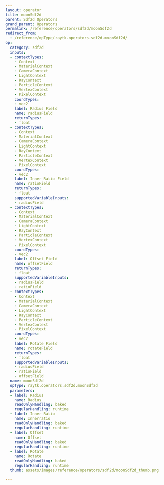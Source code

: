 ```yaml
---
layout: operator
title: moonSdf2d
parent: Sdf2d Operators
grand_parent: Operators
permalink: /reference/operators/sdf2d/moonSdf2d
redirect_from:
  - /reference/opType/raytk.operators.sdf2d.moonSdf2d/
op:
  category: sdf2d
  inputs:
  - contextTypes:
    - Context
    - MaterialContext
    - CameraContext
    - LightContext
    - RayContext
    - ParticleContext
    - VertexContext
    - PixelContext
    coordTypes:
    - vec2
    label: Radius Field
    name: radiusField
    returnTypes:
    - float
  - contextTypes:
    - Context
    - MaterialContext
    - CameraContext
    - LightContext
    - RayContext
    - ParticleContext
    - VertexContext
    - PixelContext
    coordTypes:
    - vec2
    label: Inner Ratio Field
    name: ratioField
    returnTypes:
    - float
    supportedVariableInputs:
    - radiusField
  - contextTypes:
    - Context
    - MaterialContext
    - CameraContext
    - LightContext
    - RayContext
    - ParticleContext
    - VertexContext
    - PixelContext
    coordTypes:
    - vec2
    label: Offset Field
    name: offsetField
    returnTypes:
    - float
    supportedVariableInputs:
    - radiusField
    - ratioField
  - contextTypes:
    - Context
    - MaterialContext
    - CameraContext
    - LightContext
    - RayContext
    - ParticleContext
    - VertexContext
    - PixelContext
    coordTypes:
    - vec2
    label: Rotate Field
    name: rotateField
    returnTypes:
    - float
    supportedVariableInputs:
    - radiusField
    - ratioField
    - offsetField
  name: moonSdf2d
  opType: raytk.operators.sdf2d.moonSdf2d
  parameters:
  - label: Radius
    name: Radius
    readOnlyHandling: baked
    regularHandling: runtime
  - label: Inner Ratio
    name: Innerratio
    readOnlyHandling: baked
    regularHandling: runtime
  - label: Offset
    name: Offset
    readOnlyHandling: baked
    regularHandling: runtime
  - label: Rotate
    name: Rotate
    readOnlyHandling: baked
    regularHandling: runtime
  thumb: assets/images/reference/operators/sdf2d/moonSdf2d_thumb.png

---
```

